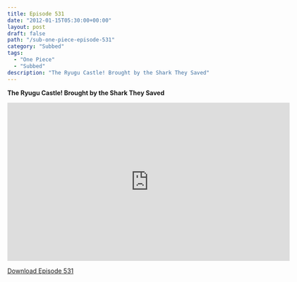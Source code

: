 ```yaml
---
title: Episode 531
date: "2012-01-15T05:30:00+00:00"
layout: post
draft: false
path: "/sub-one-piece-episode-531"
category: "Subbed"
tags:
  - "One Piece"
  - "Subbed"
description: "The Ryugu Castle! Brought by the Shark They Saved"
---
```


**The Ryugu Castle! Brought by the Shark They Saved**

<iframe width="640" height="360" src="https://www.rapidvideo.com/e/G6FRPF72C4" frameborder="0" marginwidth=0 marginheight=0 scrolling=no allowfullscreen></iframe>

<a href="http://ouo.io/qs/eCodkFEQ?s=https://rapidvid.to/d/https://www.rapidvideo.com/e/G6FRPF72C4">Download Episode 531</a>
